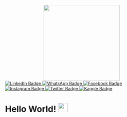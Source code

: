 <div id="header" align="center">
  <img src="https://media.giphy.com/media/3kPDmoWdBpQPNhCnUG/giphy.gif" width="250"/>
</div>

<div id="badges">
  <a href="https://www.linkedin.com/in/ntape-knox-siwale/">
    <img src="https://img.shields.io/badge/LinkedIn-blue?style=for-the-badge&logo=linkedin&logoColor=white" alt="LinkedIn Badge"/>
  </a>
  <a href="https://wa.me/qr/6OKP4NCBUNNNJ1">
    <img src="https://img.shields.io/badge/WhatsApp-default?style=for-the-badge&logo=whatsapp&logoColor=white" alt="WhatsApp Badge"/>
  </a>
  <a href="https://acebook.com/ntape.k.siwale/">
    <img src="https://img.shields.io/badge/Facebook-black?style=for-the-badge&logo=facebook&logoColor=white" alt="Facebook Badge"/>
  </a>
  <a href="http://instagram.com/knox.dev/">
    <img src="https://img.shields.io/badge/Instagram-%23e4405f?style=for-the-badge&logo=instagram&logoColor=white" alt="Instagram Badge"/>
  </a>
  <a href="https://twitter.com/Ntape_K_Siwale">
    <img src="https://img.shields.io/badge/Twitter-white?style=for-the-badge&logo=twitter&logoColor=blue" alt="Twitter Badge"/>
  </a>
  <a href="https://www.kaggle.com/ntapeknoxsiwale">
    <img src="https://img.shields.io/badge/Kaggle-blue?style=for-the-badge&logo=kaggle&logoColor=white" alt="Kaggle Badge"/>
  </a>
</div>

<img src="https://komarev.com/ghpvc/?username=ntapeknoxsiwalee&style=flat-square&color=blue" alt=""/>

<h1>
  Hello World!
  <img src="https://media.giphy.com/media/hvRJCLFzcasrR4ia7z/giphy.gif" width="30px"/>
</h1>

<!--
**NtapeKnoxSiwale/NtapeKnoxSiwale** is a ✨ _special_ ✨ repository because its `README.md` (this file) appears on your GitHub profile.

Here are some ideas to get you started:

- 🔭 I’m currently working on ...
- 🌱 I’m currently learning ...
- 👯 I’m looking to collaborate on ...
- 🤔 I’m looking for help with ...
- 💬 Ask me about ...
- 📫 How to reach me: ...
- 😄 Pronouns: ...
- ⚡ Fun fact: ...
-->
